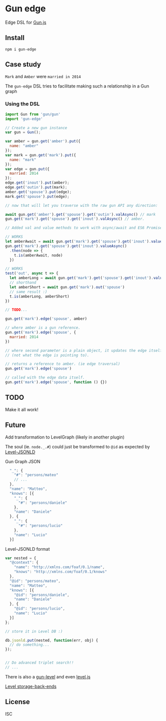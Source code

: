# Gun edge

Edge DSL for [Gun.js](http://gun.js.org/)

## Install

`npm i gun-edge`

## Case study

`Mark` and `Amber` were `married in 2014`

The `gun-edge` DSL tries to facilitate making such a relationship in a Gun graph

### Using the DSL

```js
import Gun from 'gun/gun'
import 'gun-edge'

// Create a new gun instance
var gun = Gun();

var amber = gun.get('amber').put({
  name: "amber"
});
var mark = gun.get('mark').put({
  name: "mark"
});
var edge = gun.put({
  married: 2014
});
edge.get('inout').put(amber);
edge.get('outin').put(mark);
amber.get('spouse').put(edge);
mark.get('spouse').put(edge);

// now that will let you traverse with the raw gun API any direction:

await gun.get('amber').get('spouse').get('outin').valAsync() // mark
gun.get('mark').get('spouse').get('inout').valAsync() // amber.

// Added val and value methods to work with async/await and ES6 Promise

// WORKS
let amberAwait = await gun.get('mark').get('spouse').get('inout').valueAsync()
gun.get('mark').get('spouse').get('inout').valueAsync()
  .then(node => {
    t.is(amberAwait, node)
  })

// WORKS
test('out', async t => {
  let amberLong = await gun.get('mark').get('spouse').get('inout').valueAsync()
  // shorthand
  let amberShort = await gun.get('mark').out('spouse')
  // same result :)
  t.is(amberLong, amberShort)
})

// TODO...

gun.get('mark').edge('spouse', amber)

// where amber is a gun reference.
gun.get('mark').edge('spouse', {
  married: 2014
})

// where second parameter is a plain object, it updates the edge itself
// (not what the edge is pointing to).

// returns a reference to amber. (ie edge traversal)
gun.get('mark').edge('spouse')

// called with the edge data itself.
gun.get('mark').edge('spouse', function () {})
```

## TODO

Make it all work!

## Future

Add transformation to LevelGraph (likely in another plugin)

The soul (ie. `node._.#`) could just be transformed to `@id` as expected by
[Level-JSONLD](https://github.com/mcollina/levelgraph-jsonld)

Gun Graph JSON

```js
  "_": {
    "#": "persons/mateo"
    // ...
  },
  "name": "Matteo",
  "knows": [{
    "_": {
      "#": "persons/daniele"
    },
    "name": "Daniele"
  }, {
    "_": {
      "#": "persons/lucio"
    },
    "name": "Lucio"
  }]
```

Level-JSONLD format

```js
var nested = {
  "@context": {
    "name": "http://xmlns.com/foaf/0.1/name",
    "knows": "http://xmlns.com/foaf/0.1/knows"
  },
  "@id": "persons/mateo",
  "name": "Matteo",
  "knows": [{
    "@id": "persons/daniele",
    "name": "Daniele"
  }, {
    "@id": "persons/lucio",
    "name": "Lucio"
  }]
};

// store it in Level DB :)

db.jsonld.put(nested, function(err, obj) {
  // do something...
});


// Do advanced triplet search!!
// ...
```

There is also a [gun-level](https://github.com/PsychoLlama/gun-level) and even [level.js](https://github.com/maxogden/level.js)

[Level storage-back-ends](https://github.com/Level/levelup/wiki/Modules#storage-back-ends)

## License

ISC